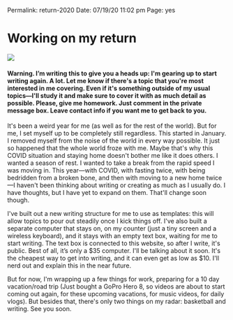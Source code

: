 Permalink: return-2020
Date: 07/19/20 11:02 pm
Page: yes

# Working on my return

![](https://i.imgur.com/EqAZ5J3.jpg)

#### Warning. I’m writing this to give you a heads up: I'm gearing up to start writing again. A lot. Let me know if there's a topic that you're most interested in me covering. Even if it's something outside of my usual topics—I'll study it and make sure to cover it with as much detail as possible. Please, give me homework. Just comment in the private message box. Leave contact info if you want me to get back to you.

It's been a weird year for me (as well as for the rest of the world). But for me, I set myself up to be completely still regardless. This started in January. I removed myself from the noise of the world in every way possible. It just so happened that the whole world froze with me. Maybe that's why this COVID situation and staying home doesn't bother me like it does others. I wanted a season of rest. I wanted to take a break from the rapid speed I was moving in. This year—with COVID, with fasting twice, with being bedridden from a broken bone, and then with moving to a new home twice—I haven't been thinking about writing or creating as much as I usually do. I have thoughts, but I have yet to expand on them. That'll change soon though.

I've built out a new writing structure for me to use as templates: this will allow topics to pour out steadily once I kick things off. I've also built a separate computer that stays on, on my counter (just a tiny screen and a wireless keyboard), and it stays with an empty text box, waiting for me to start writing. The text box is connected to this website, so after I write, it's public. Best of all, it’s only a $35 computer. I'll be talking about it soon. It's the cheapest way to get into writing, and it can even get as low as $10. I'll nerd out and explain this in the near future.

But for now, I'm wrapping up a few things for work, preparing for a 10 day vacation/road trip (Just bought a GoPro Hero 8, so videos are about to start coming out again, for these upcoming vacations, for music videos, for daily vlogs). But besides that, there's only two things on my radar: basketball and writing. See you soon.
